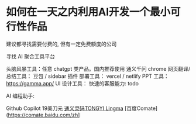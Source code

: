 # 如何在一天之内利用AI开发一个最小可行性作品

建议都寻找需要付费的, 但有一定免费额度的公司

寻找 AI 聚合工具平台

头脑风暴工具：任意 chatgpt 类产品。国内推荐使用 通义千问
chrome 网页翻译/总结工具： 豆包 / sidebar 插件
部署工具： vercel / netlify
PPT 工具： https://gamma.app/
UI 设计工具：
快速的客服能力: todo 

AI 编程助手: 

Github Copilot 19美刀元
[通义灵码TONGYI Lingma](https://tongyi.aliyun.com/lingma/download) 
[百度Comate](https://comate.baidu.com/zh]